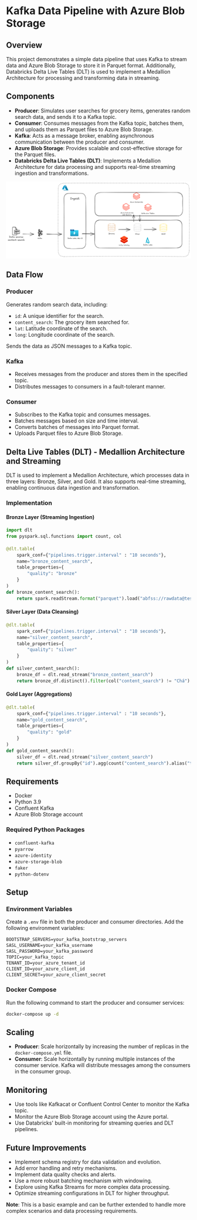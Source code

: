 # Kafka Data Pipeline with Azure Blob Storage

## Overview
This project demonstrates a simple data pipeline that uses Kafka to stream data and Azure Blob Storage to store it in Parquet format. Additionally, Databricks Delta Live Tables (DLT) is used to implement a Medallion Architecture for processing and transforming data in streaming.

## Components
- **Producer**: Simulates user searches for grocery items, generates random search data, and sends it to a Kafka topic.
- **Consumer**: Consumes messages from the Kafka topic, batches them, and uploads them as Parquet files to Azure Blob Storage.
- **Kafka**: Acts as a message broker, enabling asynchronous communication between the producer and consumer.
- **Azure Blob Storage**: Provides scalable and cost-effective storage for the Parquet files.
- **Databricks Delta Live Tables (DLT)**: Implements a Medallion Architecture for data processing and supports real-time streaming ingestion and transformations.

![Medalion Architecture with DLT and Kafka](images/streaming_kafka.png)

## Data Flow
### Producer
Generates random search data, including:
- `id`: A unique identifier for the search.
- `content_search`: The grocery item searched for.
- `lat`: Latitude coordinate of the search.
- `long`: Longitude coordinate of the search.

Sends the data as JSON messages to a Kafka topic.

### Kafka
- Receives messages from the producer and stores them in the specified topic.
- Distributes messages to consumers in a fault-tolerant manner.

### Consumer
- Subscribes to the Kafka topic and consumes messages.
- Batches messages based on size and time interval.
- Converts batches of messages into Parquet format.
- Uploads Parquet files to Azure Blob Storage.

## Delta Live Tables (DLT) - Medallion Architecture and Streaming
DLT is used to implement a Medallion Architecture, which processes data in three layers: Bronze, Silver, and Gold. It also supports real-time streaming, enabling continuous data ingestion and transformation.

### Implementation
#### Bronze Layer (Streaming Ingestion)
```python
import dlt
from pyspark.sql.functions import count, col

@dlt.table(
    spark_conf={"pipelines.trigger.interval" : "10 seconds"},
    name="bronze_content_search",
    table_properties={
        "quality": "bronze"
    }
)
def bronze_content_search():
    return spark.readStream.format("parquet").load("abfss://rawdata@testdataeng.dfs.core.windows.net/search_content_data/")
```

#### Silver Layer (Data Cleansing)
```python
@dlt.table(
    spark_conf={"pipelines.trigger.interval" : "10 seconds"},
    name="silver_content_search",
    table_properties={
        "quality": "silver"
    }
)
def silver_content_search():
    bronze_df = dlt.read_stream("bronze_content_search")
    return bronze_df.distinct().filter(col("content_search") != "Chá")
```

#### Gold Layer (Aggregations)
```python
@dlt.table(
    spark_conf={"pipelines.trigger.interval" : "10 seconds"},
    name="gold_content_search",
    table_properties={
        "quality": "gold"
    }
)
def gold_content_search():
    silver_df = dlt.read_stream("silver_content_search")
    return silver_df.groupBy("id").agg(count("content_search").alias("total_search"))
```

## Requirements
- Docker
- Python 3.9
- Confluent Kafka
- Azure Blob Storage account

### Required Python Packages
- `confluent-kafka`
- `pyarrow`
- `azure-identity`
- `azure-storage-blob`
- `faker`
- `python-dotenv`

## Setup
### Environment Variables
Create a `.env` file in both the producer and consumer directories. Add the following environment variables:
```env
BOOTSTRAP_SERVERS=your_kafka_bootstrap_servers
SASL_USERNAME=your_kafka_username
SASL_PASSWORD=your_kafka_password
TOPIC=your_kafka_topic
TENANT_ID=your_azure_tenant_id
CLIENT_ID=your_azure_client_id
CLIENT_SECRET=your_azure_client_secret
```

### Docker Compose
Run the following command to start the producer and consumer services:
```sh
docker-compose up -d
```

## Scaling
- **Producer**: Scale horizontally by increasing the number of replicas in the `docker-compose.yml` file.
- **Consumer**: Scale horizontally by running multiple instances of the consumer service. Kafka will distribute messages among the consumers in the consumer group.

## Monitoring
- Use tools like Kafkacat or Confluent Control Center to monitor the Kafka topic.
- Monitor the Azure Blob Storage account using the Azure portal.
- Use Databricks' built-in monitoring for streaming queries and DLT pipelines.

## Future Improvements
- Implement schema registry for data validation and evolution.
- Add error handling and retry mechanisms.
- Implement data quality checks and alerts.
- Use a more robust batching mechanism with windowing.
- Explore using Kafka Streams for more complex data processing.
- Optimize streaming configurations in DLT for higher throughput.

**Note**: This is a basic example and can be further extended to handle more complex scenarios and data processing requirements.

